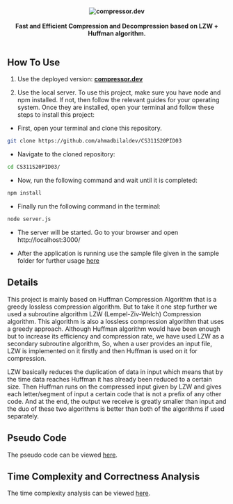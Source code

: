 <h4 align="center">
        <img src="https://github.com/ahmadbilaldev/CS311S20PID03/blob/master/public/img/compressor.jpg" alt="compressor.dev" />
    <br>
    <br> 
 Fast and Efficient Compression and Decompression based on LZW + Huffman algorithm. 
<br>
</br>


## How To Use 

1. Use the deployed version: [**compressor.dev**](https://compressor-dev.herokuapp.com/)

2. Use the local server. To use this project, make sure you have node and npm installed. If not, then follow the relevant guides for your operating system. Once they are installed, open your terminal and follow these steps to install this project:

- First, open your terminal and clone this repository. 
```sh
git clone https://github.com/ahmadbilaldev/CS311S20PID03
```

- Navigate to the cloned repository: 
```sh
cd CS311S20PID03/
```

- Now, run the following command and wait until it is completed: 
```sh
npm install
```

- Finally run the following command in the terminal: 
```sh
node server.js
```

- The server will be started. Go to your browser and open http://localhost:3000/




- After the application is running use the sample file given in the sample folder for further usage [here](https://github.com/ahmadbilaldev/CS311S20PID03/tree/master/sample)

## Details

This project is mainly based on Huffman Compression Algorithm that is a greedy lossless compression algorithm. But to take it one step further we used a subroutine algorithm LZW (Lempel-Ziv-Welch) Compression algorithm. This algorithm is also a lossless compression algorithm that uses a greedy approach. Although Huffman algorithm would have been enough but to increase its efficiency and compression rate, we have used LZW as a secondary subroutine algorithm, So, when a user provides an input file, LZW is implemented on it firstly and then Huffman is used on it for compression.

LZW basically reduces the duplication of data in input which means that by the time data reaches Huffman it has already been reduced to a certain size. Then Huffman runs on the compressed input given by LZW and gives each letter/segment of input a certain code that is not a prefix of any other code. And at the end, the output we receive is greatly smaller than input and the duo of these two algorithms is better than both of the algorithms if used separately.


## Pseudo Code

The pseudo code can be viewed [here](/algo/pseudo.md).

## Time Complexity and Correctness Analysis

The time complexity analysis can be viewed [here](/algo/timeComplexity.md).

